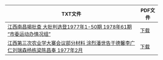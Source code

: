 | TXT文件 | PDF文件 |
| ------- | ------- |
| [江西南昌揭批查 大批判选登1977年1-50期 1978年61期 “市委运动办情况组”](%E6%B1%9F%E8%A5%BF%E5%8D%97%E6%98%8C%E6%8F%AD%E6%89%B9%E6%9F%A5%20%E5%A4%A7%E6%89%B9%E5%88%A4%E9%80%89%E7%99%BB1977%E5%B9%B41-50%E6%9C%9F%201978%E5%B9%B461%E6%9C%9F%20%E2%80%9C%E5%B8%82%E5%A7%94%E8%BF%90%E5%8A%A8%E5%8A%9E%E6%83%85%E5%86%B5%E7%BB%84%E2%80%9D.txt) | [下载](%E6%B1%9F%E8%A5%BF%E5%8D%97%E6%98%8C%E6%8F%AD%E6%89%B9%E6%9F%A5%20%E5%A4%A7%E6%89%B9%E5%88%A4%E9%80%89%E7%99%BB1977%E5%B9%B41-50%E6%9C%9F%201978%E5%B9%B461%E6%9C%9F%20%E2%80%9C%E5%B8%82%E5%A7%94%E8%BF%90%E5%8A%A8%E5%8A%9E%E6%83%85%E5%86%B5%E7%BB%84%E2%80%9D.pdf) |
| [江西第三次农业学大寨会议部分材料 涂烈潘世告于德馨李广仁刘瑞森杨栋梁陈昌奉 1977年2月](%E6%B1%9F%E8%A5%BF%E7%AC%AC%E4%B8%89%E6%AC%A1%E5%86%9C%E4%B8%9A%E5%AD%A6%E5%A4%A7%E5%AF%A8%E4%BC%9A%E8%AE%AE%E9%83%A8%E5%88%86%E6%9D%90%E6%96%99%20%E6%B6%82%E7%83%88%E6%BD%98%E4%B8%96%E5%91%8A%E4%BA%8E%E5%BE%B7%E9%A6%A8%E6%9D%8E%E5%B9%BF%E4%BB%81%E5%88%98%E7%91%9E%E6%A3%AE%E6%9D%A8%E6%A0%8B%E6%A2%81%E9%99%88%E6%98%8C%E5%A5%89%201977%E5%B9%B42%E6%9C%88.txt) | [下载](%E6%B1%9F%E8%A5%BF%E7%AC%AC%E4%B8%89%E6%AC%A1%E5%86%9C%E4%B8%9A%E5%AD%A6%E5%A4%A7%E5%AF%A8%E4%BC%9A%E8%AE%AE%E9%83%A8%E5%88%86%E6%9D%90%E6%96%99%20%E6%B6%82%E7%83%88%E6%BD%98%E4%B8%96%E5%91%8A%E4%BA%8E%E5%BE%B7%E9%A6%A8%E6%9D%8E%E5%B9%BF%E4%BB%81%E5%88%98%E7%91%9E%E6%A3%AE%E6%9D%A8%E6%A0%8B%E6%A2%81%E9%99%88%E6%98%8C%E5%A5%89%201977%E5%B9%B42%E6%9C%88.pdf) |
